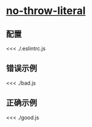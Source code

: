 # [no-throw-literal](https://eslint.org/docs/rules/no-throw-literal)

## 配置

<<< ./.eslintrc.js

## 错误示例

<<< ./bad.js

## 正确示例

<<< ./good.js
